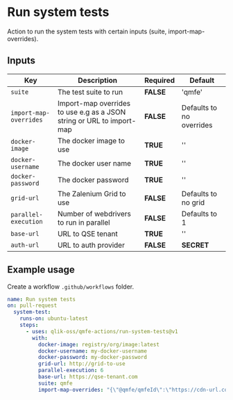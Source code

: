 # Run system tests

Action to run the system tests with certain inputs (suite, import-map-overrides).

## Inputs

| Key                     | Description                                                                    | Required  | Default                         |
| ----------------------- | ------------------------------------------------------------------------------ | --------- | ------------------------------- |
| `suite`                 | The test suite to run                                                          | **FALSE** | 'qmfe'                          |
| `import-map-overrides`  | Import-map overrides to use e.g as a JSON string or URL to import-map          | **FALSE** | Defaults to no overrides        |
| `docker-image`          | The docker image to use                                                        | **TRUE**  | ''                              |
| `docker-username`       | The docker user name                                                           | **TRUE**  | ''                              |
| `docker-password`       | The docker password                                                            | **TRUE**  | ''                              |
| `grid-url`              | The Zalenium Grid to use                                                       | **FALSE** | Defaults to no grid             |
| `parallel-execution`    | Number of webdrivers to run in parallel                                        | **FALSE** | Defaults to 1                   |
| `base-url`              | URL to QSE tenant                                                              | **TRUE**  | ''                              |
| `auth-url`              | URL to auth provider                                                           | **FALSE** | **SECRET**                      |

## Example usage

Create a workflow `.github/workflows` folder.

```yaml
name: Run system tests
on: pull-request
  system-test:
    runs-on: ubuntu-latest
    steps:
      - uses: qlik-oss/qmfe-actions/run-system-tests@v1
        with:
          docker-image: registry/org/image:latest
          docker-username: my-docker-username
          docker-password: my-docker-password
          grid-url: http://grid-to-use
          parallel-execution: 6
          base-url: https://qse-tenant.com
          suite: qmfe
          import-map-overrides: "{\"@qmfe/qmfeId\":\"https://cdn-url.com/qmfe/qmfeId/version/qmfeId.js\"}"
```
